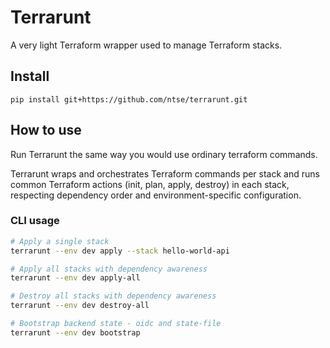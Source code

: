 # Terrarunt

A very light Terraform wrapper used to manage Terraform stacks.

## Install

```shell
pip install git+https://github.com/ntse/terrarunt.git
```

## How to use

Run Terrarunt the same way you would use ordinary terraform commands.

Terrarunt wraps and orchestrates Terraform commands per stack and runs common Terraform actions (init, plan, apply, destroy) in each stack, respecting dependency order and environment-specific configuration.

### CLI usage

```bash
# Apply a single stack
terrarunt --env dev apply --stack hello-world-api

# Apply all stacks with dependency awareness
terrarunt --env dev apply-all

# Destroy all stacks with dependency awareness
terrarunt --env dev destroy-all

# Bootstrap backend state - oidc and state-file
terrarunt --env dev bootstrap
```